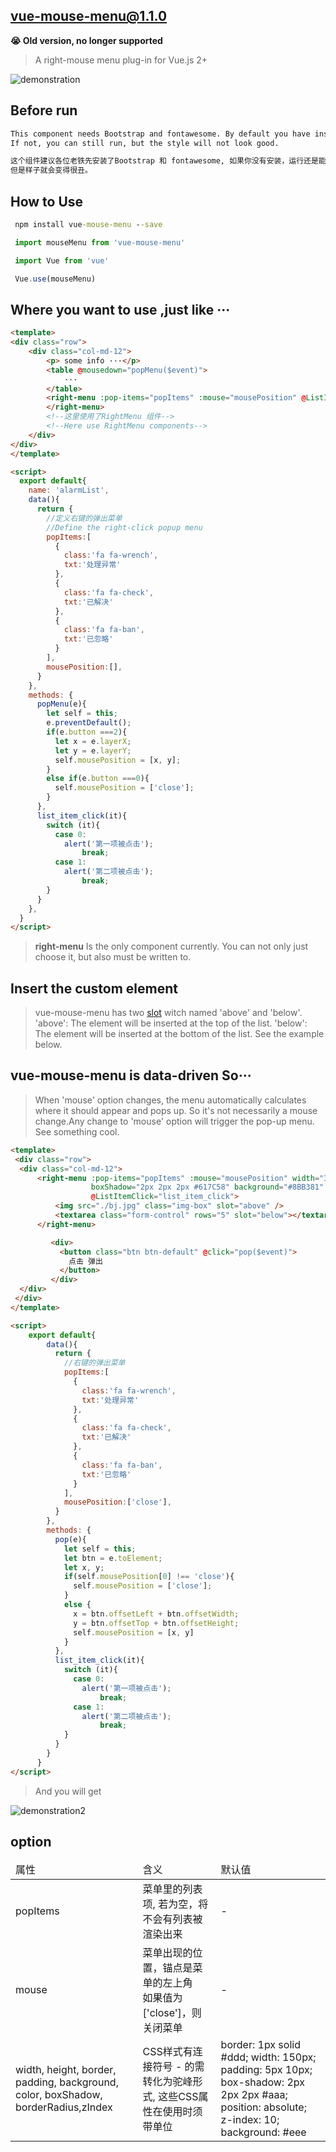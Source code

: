 
## vue-mouse-menu@1.1.0
**😭 Old version, no longer supported**

> A right-mouse menu plug-in for Vue.js 2+

![demonstration](https://github.com/zgj233/vue-mouse-menu/blob/master/GIF.gif)

## Before run

``` bash
This component needs Bootstrap and fontawesome. By default you have installed these.
If not, you can still run, but the style will not look good.

这个组件建议各位老铁先安装了Bootstrap 和 fontawesome, 如果你没有安装，运行还是能够运行，
但是样子就会变得很丑。

```

## How to Use
```cmd
 npm install vue-mouse-menu --save
```
```javascript
 import mouseMenu from 'vue-mouse-menu'

 import Vue from 'vue'

 Vue.use(mouseMenu)
```

## Where you want to use ,just like ···

```html
<template>
<div class="row">
    <div class="col-md-12">
        <p> some info ···</p>
        <table @mousedown="popMenu($event)">
            ···
        </table>
        <right-menu :pop-items="popItems" :mouse="mousePosition" @ListItemClick="list_item_click">
        </right-menu>
        <!--这里使用了RightMenu 组件-->
        <!--Here use RightMenu components-->
    </div>
</div>
</template>

<script>
  export default{
    name: 'alarmList',
    data(){
      return {
        //定义右键的弹出菜单
        //Define the right-click popup menu
        popItems:[
          {
            class:'fa fa-wrench',
            txt:'处理异常'
          },
          {
            class:'fa fa-check',
            txt:'已解决'
          },
          {
            class:'fa fa-ban',
            txt:'已忽略'
          }
        ],
        mousePosition:[],
      }
    },
    methods: {
      popMenu(e){
        let self = this;
        e.preventDefault();
        if(e.button ===2){
          let x = e.layerX;
          let y = e.layerY;
          self.mousePosition = [x, y];
        }
        else if(e.button ===0){
          self.mousePosition = ['close'];
        }
      },
      list_item_click(it){
        switch (it){
          case 0:
            alert('第一项被点击');
                break;
          case 1:
            alert('第二项被点击');
                break;
        }
      }
    },
  }
</script>
```
>**right-menu** Is the only component currently. You can not only just choose it,
but also must be written to.

## Insert the custom element
>vue-mouse-menu has two [slot](https://cn.vuejs.org/v2/guide/components.html#使用-Slot-分发内容) witch named 'above' and 'below'.
'above': The element will be inserted at the top of the list.
'below': The element will be inserted at the bottom of the list.
See the example below.

## vue-mouse-menu is data-driven So···
> When 'mouse' option changes, the menu automatically calculates where it should appear and pops up.
So it's not necessarily a mouse change.Any change to 'mouse' option will trigger the pop-up menu.
See something cool.

```html
<template>
 <div class="row">
  <div class="col-md-12">
      <right-menu :pop-items="popItems" :mouse="mousePosition" width="300px" height="400px"
                  boxShadow="2px 2px 2px #617C58" background="#8BB381" color="#eee" borderRadius="10px"
                  @ListItemClick="list_item_click">
          <img src="./bj.jpg" class="img-box" slot="above" />
          <textarea class="form-control" rows="5" slot="below"></textarea>
      </right-menu>

         <div>
           <button class="btn btn-default" @click="pop($event)">
             点击 弹出
           </button>
         </div>
  </div>
 </div>
</template>

<script>
    export default{
        data(){
          return {
            //右键的弹出菜单
            popItems:[
              {
                class:'fa fa-wrench',
                txt:'处理异常'
              },
              {
                class:'fa fa-check',
                txt:'已解决'
              },
              {
                class:'fa fa-ban',
                txt:'已忽略'
              }
            ],
            mousePosition:['close'],
          }
        },
        methods: {
          pop(e){
            let self = this;
            let btn = e.toElement;
            let x, y;
            if(self.mousePosition[0] !== 'close'){
              self.mousePosition = ['close'];
            }
            else {
              x = btn.offsetLeft + btn.offsetWidth;
              y = btn.offsetTop + btn.offsetHeight;
              self.mousePosition = [x, y]
            }
          },
          list_item_click(it){
            switch (it){
              case 0:
                alert('第一项被点击');
                    break;
              case 1:
                alert('第二项被点击');
                    break;
            }
          }
        }
      }
</script>
```
>And you will get

![demonstration2](https://github.com/zgj233/vue-mouse-menu/blob/master/GIF2.gif)

## option
<table>
        <thead>
          <tr>
            <td>属性</td>
            <td>含义</td>
            <td>默认值</td>
          </tr>
        </thead>
        <tbody>
          <tr>
            <td>popItems</td>
            <td>菜单里的列表项, 若为空，将不会有列表被渲染出来</td>
            <td> - </td>
          </tr>
          <tr>
            <td>mouse</td>
            <td>菜单出现的位置，锚点是菜单的左上角<br>如果值为 ['close']，则关闭菜单 </td>
            <td>-</td>
          </tr>
          <tr>
            <td>
              width, height, border,
              padding, background, color,
              boxShadow, borderRadius,zIndex
            </td>
            <td>CSS样式有连接符号 - 的需转化为驼峰形式, 这些CSS属性在使用时须带单位</td>
            <td>
              border: 1px solid #ddd;
              width: 150px;
              padding: 5px 10px;
              box-shadow: 2px 2px 2px #aaa;
              position: absolute;
              z-index: 10;
              background: #eee
            </td>
          </tr>
        </tbody>
</table>